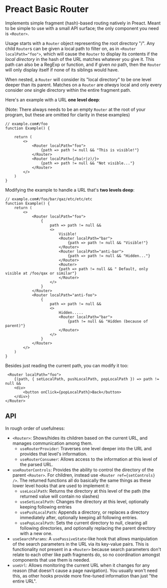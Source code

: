 # Preact Basic Router

Implements simple fragment (hash)-based routing natively in Preact.  Meant to be simple to use with a small API surface; the only component you need is `<Router>`.

Usage starts with a `Router` object representing the root directory "/". Any child `Router`s can be given a local path to filter on, as in  `<Router localPath="foo">`, which will cause the `Router` to display its contents if the *local directory* in the hash of the URL matches whatever you give it. This path can also be a RegExp or function, and if given *no* path, then the `Router` will only display itself if none of its siblings would have.

When nested, a `Router` will consider its "local directory" to be one level deeper than its parent. Matches on a `Router` are *always* local and only every consider *one* single directory within the entire fragment path.

Here's an example with a URL **one level deep**:

(Note: There always needs to be an empty `Router` at the root of your program, but these are omitted for clarity in these examples)

```tsx
// example.com#/foo
function Example() {

    return (
        <>
            <Router localPath="foo">
                {path => path != null && "This is visible!"}
            </Router>
            <Router localPath={/ba(r|z)/}>
                {path => path != null && "Not visible..."}
            </Router>
        </>
    )
}
```

Modifying the example to handle a URL that's **two levels deep**:
```tsx
// example.com#/foo/bar/qaz/etc/etc/etc
function Example() {
    return (
        <>
            <Router localPath="foo">
                {
                    path => path != null && 
                    <>
                        Visible!
                        <Router localPath="bar">
                            {path => path != null && "Visible!"}
                        </Router>
                        <Router localPath="anti-bar">
                            {path => path != null && "Hidden..."}
                        </Router>
                        <Router>
                        {path => path != null && " Default, only visible at /foo/qax or similar"}
                        </Router>
                    </>
                }
            </Router>
            <Router localPath="anti-foo">
                {
                    path => path != null && 
                    <>
                        Hidden.....
                        <Router localPath="bar">
                            {path != null && "Hidden (because of parent)"}
                        </Router>
                    </>
                }
            </Router>
        </>
    )
}
```

Besides just reading the current path, you can modify it too:

```tsx
 <Router localPath="foo">
    {(path, { setLocalPath, pushLocalPath, popLocalPath }) => path != null && 
    <div>
        <button onClick={popLocalPath}>Back</button>
    </div>}
</Router>
```


## API

In rough order of usefulness:

* `<Router>`: Shows/hides its children based on the current URL, and manages communication among them.
  * `useRouterProvider`: Traverses one level deeper into the URL and provides that level's information.
  * `useRouterConsumer`: Allows access to the information at this level of the parsed URL.
* `useRouterControls`: Provides the ability to control the directory of the parent `<Router>`. For children, instead use `<Router ref={setControls} />`. The returned functions all do basically the same things as these lower level hooks that are used to implement it:
  * `useLocalPath`: Returns the directory at this level of the path (the returned value will contain no slashes)
  * `useSetLocalPath`: Changes the directory at this level, optionally keeping following entries
  * `usePushLocalPath`: Appends a directory, or replaces a directory immediately after, optionally keeping all following entries.
  * `usePopLocalPath`: Sets the current directory to null, clearing all following directories, and optionally replacing the parent directory with a new one.
* `useSearchParams`: A `usePassiveState`-like hook that allows manipulation of the search parameters in the URL via its key-value pairs. This is functionality not present in a `<Router>` because search parameters don't relate to each other like path fragments do, so no coordination amongst components that use them is needed.
* `useUrl`: Allows monitoring the current URL when it changes for any reason (that doesn't cause a page navigation). You usually won't need this, as other hooks provide more fine-tuned information than just "the entire URL".